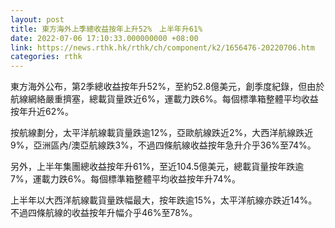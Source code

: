 ```yaml
---
layout: post
title: 東方海外上季總收益按年上升52%　上半年升61%
date: 2022-07-06 17:10:33.000000000 +08:00
link: https://news.rthk.hk/rthk/ch/component/k2/1656476-20220706.htm
categories: rthk
---
```


東方海外公布，第2季總收益按年升52%，至約52.8億美元，創季度紀錄，但由於航線網絡嚴重擠塞，總載貨量跌近6%，運載力跌6%。每個標準箱整體平均收益按年升近62%。

按航線劃分，太平洋航線載貨量跌逾12%，亞歐航線跌近2%，大西洋航線跌近9%，亞洲區內/澳亞航線跌3%，不過四條航線收益按年急升介乎36%至74%。

另外，上半年集團總收益按年升61%，至近104.5億美元，總載貨量按年跌逾7%，運載力跌6%。每個標準箱整體平均收益按年升74%。

上半年以大西洋航線載貨量跌幅最大，按年跌逾15%，太平洋航線亦跌近14%。不過四條航線的收益按年升幅介乎46%至78%。
